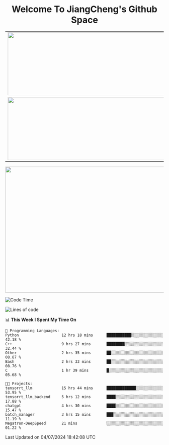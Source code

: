<h1 align="center">Welcome To JiangCheng's Github Space</h1>

<table align="center" frame="void" rules="none" >
  <tr>
    <td>
      <div align="center"> <img height="200px" width="500px"  src="https://github-readme-stats.vercel.app/api?username=thisjiang&hide_title=true&hide_border=true&layout=compact&show_icons=trueline_height=21&text_color=000&icon_color=000&bg_color=0,ea6161,ffc64d,fffc4d,52fa5a&theme=graywhite" /> </div>
    </td>
    <td>
      <div align="center"> <img height="200px" width="500px" src="https://github-readme-stats.vercel.app/api/top-langs/?username=thisjiang&hide_title=true&hide_border=true&layout=compact&langs_count=6&text_color=000&icon_color=fff&bg_color=0,52fa5a,4dfcff,c64dff&theme=graywhite" /> </div>
    </td>
  </tr>
  <tr>
    <td>
      <div align="center"> <img height="200px" width="500px" src="https://github-readme-streak-stats.herokuapp.com/?user=thisjiang&hide_title=true&hide_border=true&layout=compact&langs_count=6" /> </div>
    </td>
    <td>
      <div align="center"> 
      <a href="https://github.com/" target="_blank"><img style="margin: 10px" src="https://profilinator.rishav.dev/skills-assets/git-scm-icon.svg" alt="Git" height="50" /></a>  
      <a href="https://www.linux.org/" target="_blank"><img style="margin: 10px" src="https://profilinator.rishav.dev/skills-assets/linux-original.svg" alt="Linux" height="50" /></a>  
      <a href="https://www.gnu.org/software/bash/" target="_blank"><img style="margin: 10px" src="https://profilinator.rishav.dev/skills-assets/gnu_bash-icon.svg" alt="Bash" height="50" /></a>  
      </div>
    </td>
  </tr>
</table>

<div align="center"> <img height="400px" width="1000px" src="https://github-readme-activity-graph.cyclic.app/graph?username=thisjiang&theme=react&hide_title=true&hide_border=true&layout=compact&langs_count=6" /> </div></td>

<!--START_SECTION:waka-->
![Code Time](http://img.shields.io/badge/Code%20Time-1%2C462%20hrs%2015%20mins-blue)

![Lines of code](https://img.shields.io/badge/From%20Hello%20World%20I%27ve%20Written-445.4%20thousand%20lines%20of%20code-blue)

📊 **This Week I Spent My Time On** 

```text
💬 Programming Languages: 
Python                   12 hrs 18 mins      ███████████░░░░░░░░░░░░░░   42.18 % 
C++                      9 hrs 27 mins       ████████░░░░░░░░░░░░░░░░░   32.44 % 
Other                    2 hrs 35 mins       ██░░░░░░░░░░░░░░░░░░░░░░░   08.87 % 
Bash                     2 hrs 33 mins       ██░░░░░░░░░░░░░░░░░░░░░░░   08.76 % 
C                        1 hr 39 mins        █░░░░░░░░░░░░░░░░░░░░░░░░   05.68 % 

🐱‍💻 Projects: 
tensorrt_llm             15 hrs 44 mins      █████████████░░░░░░░░░░░░   53.95 % 
tensorrt_llm_backend     5 hrs 12 mins       ████░░░░░░░░░░░░░░░░░░░░░   17.88 % 
chatgpt                  4 hrs 30 mins       ████░░░░░░░░░░░░░░░░░░░░░   15.47 % 
batch_manager            3 hrs 15 mins       ███░░░░░░░░░░░░░░░░░░░░░░   11.19 % 
Megatron-DeepSpeed       21 mins             ░░░░░░░░░░░░░░░░░░░░░░░░░   01.22 % 
```


 Last Updated on 04/07/2024 18:42:08 UTC
<!--END_SECTION:waka-->
